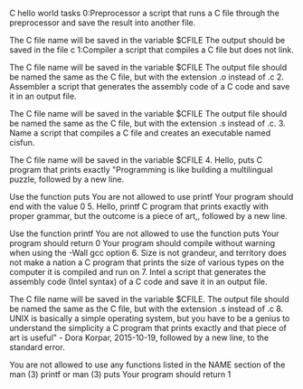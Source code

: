 C hello world
tasks
0:Preprocessor
a script that runs a C file through the preprocessor and save the result into another file.

The C file name will be saved in the variable $CFILE
The output should be saved in the file c
1:Compiler
a script that compiles a C file but does not link.

The C file name will be saved in the variable $CFILE
The output file should be named the same as the C file, but with the extension .o instead of .c
2. Assembler
a script that generates the assembly code of a C code and save it in an output file.

The C file name will be saved in the variable $CFILE
The output file should be named the same as the C file, but with the extension .s instead of .c.
3. Name
 a script that compiles a C file and creates an executable named cisfun.

The C file name will be saved in the variable $CFILE
4. Hello, puts
C program that prints exactly "Programming is like building a multilingual puzzle, followed by a new line.

Use the function puts
You are not allowed to use printf
Your program should end with the value 0
5. Hello, printf
 C program that prints exactly with proper grammar, but the outcome is a piece of art,, followed by a new line.

Use the function printf
You are not allowed to use the function puts
Your program should return 0
Your program should compile without warning when using the -Wall gcc option
 6. Size is not grandeur, and territory does not make a nation
a C program that prints the size of various types on the computer it is compiled and run on
7. Intel
a script that generates the assembly code (Intel syntax) of a C code and save it in an output file.

The C file name will be saved in the variable $CFILE.
The output file should be named the same as the C file, but with the extension .s instead of .c
8. UNIX is basically a simple operating system, but you have to be a genius to understand the simplicity
a C program that prints exactly and that piece of art is useful" - Dora Korpar, 2015-10-19, followed by a new line, to the standard error.

You are not allowed to use any functions listed in the NAME section of the man (3) printf or man (3) puts
Your program should return 1
